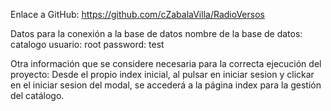 Enlace a GitHub: https://github.com/cZabalaVilla/RadioVersos

Datos para la conexión a la base de datos
nombre de la base de datos: catalogo
usuario: root
password: test

Otra información que se considere necesaria para la correcta ejecución del proyecto:
Desde el propio index inicial, al pulsar en iniciar sesion y clickar en el iniciar sesion del modal,
se accederá a la página index para la gestión del catálogo.